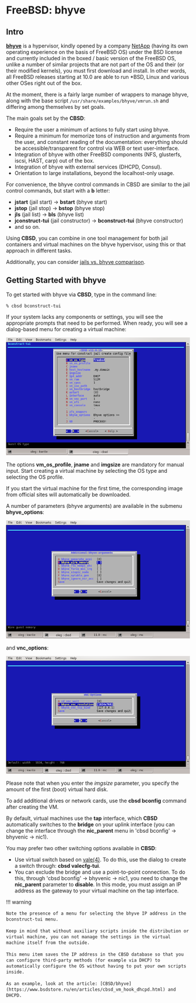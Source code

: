 # FreeBSD: bhyve

## Intro

[**bhyve**](http://man.freebsd.org/bhyve/8) is a hypervisor, kindly opened by a company [NetApp](http://www.netapp.com/us/) (having its own operating experience on the basis of FreeBSD OS) under the BSD license and currently included in the boxed / basic version of the FreeBSD OS, unlike a number of similar projects that are not part of the OS and their (or their modified kernels), you must first download and install. In other words, all FreeBSD releases starting at 10.0 are able to run \*BSD, Linux and various other OSes right out of the box.

At the moment, there is a fairly large number of wrappers to manage bhyve, along with the base script `/usr/share/examples/bhyve/vmrun.sh` and differing among themselves by set goals.

The main goals set by the **CBSD**:

* Require the user a minimum of actions to fully start using bhyve.
* Require a minimum for memorize tons of instruction and arguments from the user, and constant reading of the documentation: everything should be accessible/transparent for control via WEB or text user-interface.
* Integration of bhyve with other FreeBSD components (NFS, glusterfs, iscsi, HAST, carp) out of the box.
* Integration of bhyve with external services (DHCPD, Consul).
* Orientation to large installations, beyond the localhost-only usage.

For convenience, the bhyve control commands in CBSD are similar to the jail control commands, but start with a **b** letter:

* **jstart** (jail start) -> **bstart** (bhyve start)
* **jstop** (jail stop) -> **bstop** (bhyve stop)
* **jls** (jail list) -> **bls** (bhyve list)
* **jconstruct-tui** (jail constructor) -> **bconstruct-tui** (bhyve constructor)
* and so on.

Using **CBSD**, you can combine in one tool management for both jail containers and virtual machines on the bhyve hypervisor, using this or that approach in different tasks.

Additionally, you can consider [jails vs. bhyve comparison](/tutorials/bhyve/Virtual-Machine-Configuring/).

## Getting Started with bhyve

To get started with bhyve via **CBSD**, type in the command line:

```
% cbsd bconstruct-tui
```

If your system lacks any components or settings, you will see the appropriate prompts that need to be performed.
When ready, you will see a dialog-based menu for creating a virtual machine:

![](img/bconstruct-tui1.png)

The options **vm_os_profile**, **jname** and **imgsize** are mandatory for manual input.
Start creating a virtual machine by selecting the OS type and selecting the OS profile.

If you start the virtual machine for the first time, the corresponding image from official sites will automatically be downloaded.

A number of parameters (bhyve arguments) are available in the submenu **bhyve_options**:

![](img/bconstruct-tui2.png)

and **vnc_options**:

![](img/bconstruct-tui3.png)

Please note that when you enter the *imgsize* parameter, you specify the amount of the first (boot) virtual hard disk.

To add additional drives or network cards, use the **cbsd bconfig** command after creating the VM.

By default, virtual machines use the **tap** interface, which **CBSD** automatically switches to the **bridge** on your uplink interface (you can change the interface through the **nic_parent** menu in 'cbsd bconfig' &rarr; bhyvenic &rarr; nic1).

You may prefer two other switching options available in **CBSD**:

* Use virtual switch based on [vale(4)](http://man.freebsd.org/vale/4). To do this, use the dialog to create a switch through: **cbsd valecfg-tui**.
* You can exclude the bridge and use a point-to-point connection. To do this, through 'cbsd bconfig' &rarr; bhyvenic &rarr; nic1, you need to change the **nic_parent** parameter to **disable**. In this mode, you must assign an IP address as the gateway to your virtual machine on the tap interface.

!!! warning

    Note the presence of a menu for selecting the bhyve IP address in the bconstruct-tui menu.

    Keep in mind that without auxiliary scripts inside the distribution or virtual machine, you can not manage the settings in the virtual machine itself from the outside.

    This menu item saves the IP address in the CBSD database so that you can configure third-party methods (for example via DHCP) to automatically configure the OS without having to put your own scripts inside.

    As an example, look at the article: [CBSD/bhyve](https://www.bsdstore.ru/en/articles/cbsd_vm_hook_dhcpd.html) and DHCPD.
